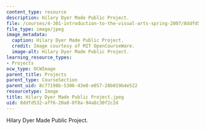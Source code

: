 ```yaml
---
content_type: resource
description: Hilary Dyer Made Public Project.
file: /courses/4-301-introduction-to-the-visual-arts-spring-2007/8ddfd532aff620a80f8a94a8c30f2c2d_HilaryDyerMadePublicProject.jpeg
file_type: image/jpeg
image_metadata:
  caption: Hilary Dyer Made Public Project.
  credit: Image courtesy of MIT OpenCourseWare.
  image-alt: Hilary Dyer Made Public Project.
learning_resource_types:
- Projects
ocw_type: OCWImage
parent_title: Projects
parent_type: CourseSection
parent_uid: 8c77198b-5306-43e0-e057-28b019b4e522
resourcetype: Image
title: Hilary Dyer Made Public Project.jpeg
uid: 8ddfd532-aff6-20a8-0f8a-94a8c30f2c2d
---
```

Hilary Dyer Made Public Project.